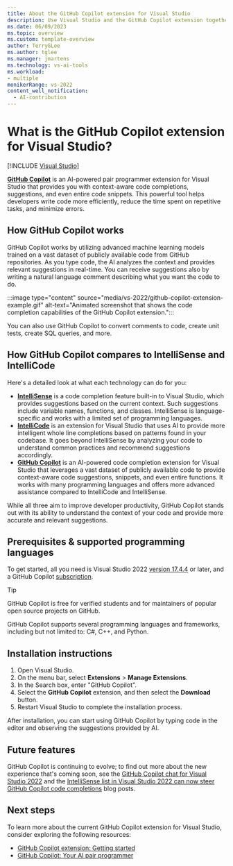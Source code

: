 ```yaml
---
title: About the GitHub Copilot extension for Visual Studio
description: Use Visual Studio and the GitHub Copilot extension together to take advantage of AI and generate detailed info about your code, along with suggested edits, and even new code snippets, too. 
ms.date: 06/09/2023
ms.topic: overview 
ms.custom: template-overview
author: TerryGLee
ms.author: tglee
ms.manager: jmartens
ms.technology: vs-ai-tools
ms.workload:
- multiple
monikerRange: vs-2022
content_well_notification: 
  - AI-contribution
---
```

# What is the GitHub Copilot extension for Visual Studio?

 [!INCLUDE [Visual Studio](~/includes/applies-to-version/vs-windows-only.md)]

[**GitHub Copilot**](https://marketplace.visualstudio.com/items?itemName=GitHub.copilotvs) is an AI-powered pair programmer extension for Visual Studio that provides you with context-aware code completions, suggestions, and even entire code snippets. This powerful tool helps developers write code more efficiently, reduce the time spent on repetitive tasks, and minimize errors.

## How GitHub Copilot works

GitHub Copilot works by utilizing advanced machine learning models trained on a vast dataset of publicly available code from GitHub repositories. As you type code, the AI analyzes the context and provides relevant suggestions in real-time. You can receive suggestions also by writing a natural language comment describing what you want the code to do.

:::image type="content" source="media/vs-2022/github-copilot-extension-example.gif" alt-text="Animated screenshot that shows the code completion capabilities of the GitHub Copilot extension.":::

You can also use GitHub Copilot to convert comments to code, create unit tests, create SQL queries, and more. 

## How GitHub Copilot compares to IntelliSense and IntelliCode

Here's a detailed look at what each technology can do for you:

- **[IntelliSense](using-intellisense.md)** is a code completion feature built-in to Visual Studio, which provides suggestions based on the current context. Such suggestions include variable names, functions, and classes. IntelliSense is language-specific and works with a limited set of programming languages.
- **[IntelliCode](/visualstudio/intellicode/)** is an extension for Visual Studio that uses AI to provide more intelligent whole line completions  based on patterns found in your codebase. It goes beyond IntelliSense by analyzing your code to understand common practices and recommend suggestions accordingly.
- **[GitHub Copilot](https://marketplace.visualstudio.com/items?itemName=GitHub.copilotvs)** is an AI-powered code completion extension for Visual Studio that leverages a vast dataset of publicly available code to provide context-aware code suggestions, snippets, and even entire functions. It works with many programming languages and offers more advanced assistance compared to IntelliCode and IntelliSense.
 
While all three aim to improve developer productivity, GitHub Copilot stands out with its ability to understand the context of your code and provide more accurate and relevant suggestions. 

## Prerequisites & supported programming languages

To get started, all you need is Visual Studio 2022 [version 17.4.4](/visualstudio/releases/2022/release-history) or later, and a GitHub Copilot [subscription](https://docs.github.com/en/enterprise-cloud@latest/billing/managing-billing-for-github-copilot/about-billing-for-github-copilot). 

> [!TIP]
> GitHub Copilot is free for verified students and for maintainers of popular open source projects on GitHub.

GitHub Copilot supports several programming languages and frameworks, including but not limited to: C#, C++, and Python.

## Installation instructions

1. Open Visual Studio.
1. On the menu bar, select **Extensions** > **Manage Extensions**.
1. In the Search box, enter "GitHub Copilot".
1. Select the **GitHub Copilot** extension, and then select the **Download** button.
1. Restart Visual Studio to complete the installation process.

After installation, you can start using GitHub Copilot by typing code in the editor and observing the suggestions provided by AI.

## Future features

GitHub Copilot is continuing to evolve; to find out more about the new experience that's coming soon, see the [GitHub Copilot chat for Visual Studio 2022](https://devblogs.microsoft.com/visualstudio/github-copilot-chat-for-visual-studio-2022/) and the [IntelliSense list in Visual Studio 2022 can now steer GitHub Copilot code completions](https://devblogs.microsoft.com/visualstudio/github-copilot-visual-studio-intellisense/) blog posts. 

## Next steps

To learn more about the current GitHub Copilot extension for Visual Studio, consider exploring the following resources:

- [GitHub Copilot extension: Getting started](https://docs.github.com/en/copilot/getting-started-with-github-copilot)
- [GitHub Copilot: Your AI pair programmer](https://github.com/features/copilot)
